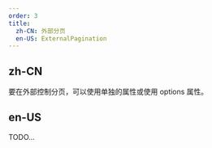 ```yaml
---
order: 3
title:
  zh-CN: 外部分页
  en-US: ExternalPagination
---
```


## zh-CN

要在外部控制分页，可以使用单独的属性或使用 options 属性。

## en-US

TODO...
